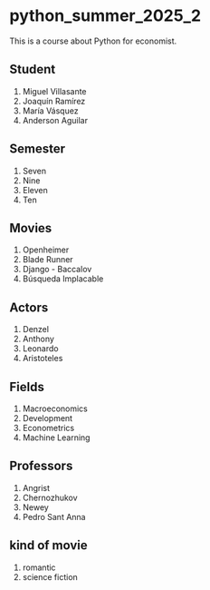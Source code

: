 # python_summer_2025_2
This is a course about Python for economist.

## Student
1. Miguel Villasante
2. Joaquín Ramírez
3. María Vásquez
4. Anderson Aguilar

## Semester
1. Seven
2. Nine
3. Eleven
4. Ten

## Movies
1. Openheimer
2. Blade Runner
3. Django - Baccalov
4. Búsqueda Implacable

## Actors
1. Denzel
2. Anthony
3. Leonardo
4. Aristoteles

## Fields
1. Macroeconomics
2. Development
3. Econometrics
4. Machine Learning

## Professors
1. Angrist
2. Chernozhukov
3. Newey
4. Pedro Sant Anna

## kind of movie
1. romantic
2. science fiction



